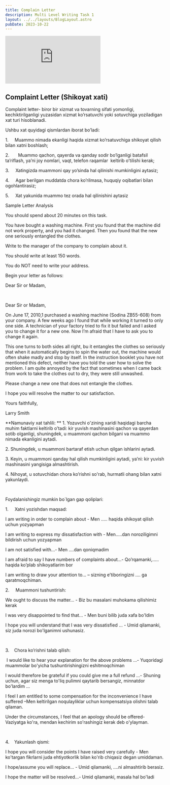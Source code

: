 ```yaml
---
title: Complain Letter
description: Multi Level Writing Task 1
layout: ../../layouts/BlogLayout.astro
pubDate: 2023-10-22
---
```


<iframe  src="https://www.youtube.com/embed/u6Aiz6d9o2k" title="Complaint Letter" frameborder="0" allow="accelerometer; autoplay; clipboard-write; encrypted-media; gyroscope; picture-in-picture; web-share" allowfullscreen></iframe>

## Complaint Letter (Shikoyat xati)

Complaint letter- biror bir xizmat va tovarning sifati yomonligi, kechiktirilganligi yuzasidan xizmat ko’rsatuvchi yoki sotuvchiga yoziladigan xat turi hisoblanadi. 

Ushbu xat quyidagi qismlardan iborat bo’ladi:

1.     Muammo nimada ekanligi haqida xizmat ko’rsatuvchiga shikoyat qilish bilan xatni boshlash;

2.       Muammo qachon, qayerda va qanday sodir bo’lganligi batafsil ta’riflash, ya’ni joy nomlari, vaqt, telefon raqamlar  keltirib o’tilishi kerak;

3.     Xatingizda muammoni qay yo’sinda hal qilinishi mumkinligini aytasiz;

4.     Agar berilgan muddatda chora ko’rilmasa, huquqiy oqibatlari bilan ogohlantirasiz;

5.     Xat yakunida muammo tez orada hal qilinishini aytasiz


Sample
Letter Analysis

You should spend about 20 minutes on this task.

You have bought a washing machine. First you found that the machine did not work property, and
you had it changed. Then you found that the new one seriously entangled the clothes.

Write to the manager of the company to complain about it.

You should write at least 150 words.

You do NOT need to write your address.

Begin your letter as follows:

Dear Sir or Madam,

 

Dear Sir or Madam,

On June 17, 2010,1 purchased a washing machine (Sodina ZB55-608) from your company. A few weeks ago I found that while working it turned to only one side. A technician of your factory tried to fix it but failed and I asked you to change it for a new one. Now I’m afraid that I have to ask you to change it again.

This one turns to both sides all right, bu it entangles the clothes so seriously that when it automatically begins to spin
the water out, the machine would often shake madly and stop by itself. In the instruction booklet you have not mentioned this defect, neither have you told the user how to solve the problem. I am quite annoyed by the fact that sometimes
when I came back from work to take the clothes out to dry, they were still unwashed.

Please change a new one that does not entangle the clothes.

I hope you will resolve the matter to our satisfaction.

Yours faithfully,

Larry Smith
 

**Namunaviy xat tahlili:
**
1\. Yozuvchi o'zining xaridi haqidagi barcha muhim faktlarni keltirib o’tadi: kir yuvish mashinasini qachon va qayerdan sotib
olganligi, shuningdek, u muammoni qachon bilgani va muammo nimada ekanligini aytadi.

2\. Shuningdek, u muammoni bartaraf etish uchun qilgan ishlarini aytadi.

3\. Keyin, u muammoni qanday hal qilish mumkinligini aytadi, ya’ni: kir yuvish mashinasini yangisiga almashtirish.

4\. Nihoyat, u sotuvchidan chora ko’rishni so'rab, hurmatli ohang bilan xatni yakunlaydi.

 

Foydalanishingiz
mumkin bo\`lgan gap qoliplari:

1.     Xatni yozishdan maqsad:

I am writing in order to complain about - Men ….. haqida shikoyat qilish uchun yozyapman

I am writing to express my dissatisfaction with - Men…..dan noroziligimni bildirish uchun yozyapman

I am not satisfied with...- Men ….dan qoniqmadim

I am afraid to say I have numbers of complaints about...- Qo’rqamanki,….. haqida ko’plab shikoyatlarim bor

I am writing to draw your attention to... – sizning e’tiboringizni …. ga qaratmoqchiman.

2.     Muammoni tushuntirish:

We ought to discuss the matter... - Biz bu masalani muhokama qilishimiz kerak 

I was very disappointed to find that... - Men buni bilib juda xafa bo'ldim

I hope you will understand that I was very dissatisfied ... - Umid qilamanki, siz juda norozi bo'lganimni
 ushunasiz.

 

3.    Chora ko’rishni talab qilish:

 I would like to hear your explanation for the above problems ...- Yuqoridagi muammolar bo'yicha
tushuntirishingizni eshitmoqchiman

I would therefore be grateful if you could give me a full refund ...- Shuning uchun, agar siz menga to'liq pulimni
qaytarib bersangiz, minnatdor bo'lardim ...

I feel I am entitled to some compensation for the inconvenience I have suffered –Men keltirilgan noqulayliklar uchun
kompensatsiya olishni talab qilaman.

Under the circumstances, I feel that an apology should be offered- Vaziyatga ko'ra, mendan kechirim so'rashingiz
kerak deb o'ylayman.

 

4.    Yakunlash qismi:

I hope you will consider the points I have raised very carefully - Men ko'targan fikrlarni juda ehtiyotkorlik bilan ko'rib chiqasiz degan umiddaman.

I hope/assume you will replace... - Umid qilamanki, ….ni almashtirib berasiz.

I hope the matter will be resolved...- Umid qilamanki, masala hal bo'ladi
